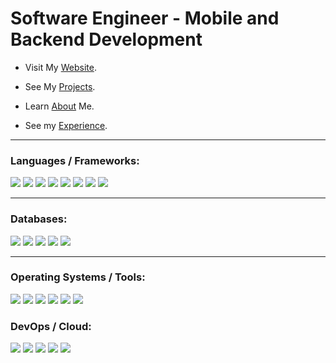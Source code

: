 <h1>Software Engineer - Mobile and Backend Development</h1>

- Visit My [Website](//www.joshayoung.com).

- See My [Projects](//www.joshayoung.com/projects).

- Learn [About](//www.joshayoung.com/me) Me.

- See my [Experience](//www.joshayoung.com/resume).

---

<h3 align="left">Languages / Frameworks:</h3>
<p>
	<img src="https://img.shields.io/badge/.NET-512BD4?logo=.NET&logoColor=fff&style=for-the-badge" />
	<img src="https://img.shields.io/badge/CSharp-239120?logo=CSharp&logoColor=fff&style=for-the-badge" />
	<!-- <img src="https://img.shields.io/badge/Java-007396?logo=Java&logoColor=fff&style=for-the-badge" /> -->
	<!-- <img src="https://img.shields.io/badge/spring-6DB33F?logo=spring&logoColor=fff&style=for-the-badge" /> -->
	<img src="https://img.shields.io/badge/xamarin-3498DB?logo=xamarin&logoColor=fff&style=for-the-badge" />
	<img src="https://img.shields.io/badge/maui-3498DB?logo=MAUI&logoColor=fff&style=for-the-badge" />
	<img src="https://img.shields.io/badge/css3-1572B6?logo=css3&logoColor=fff&style=for-the-badge" />
	<img src="https://img.shields.io/badge/html5-E34F26?logo=html5&logoColor=fff&style=for-the-badge" />
	<!-- <img src="https://img.shields.io/badge/spring boot-6DB33F?logo=springboot&logoColor=fff&style=for-the-badge" /> -->
	<!-- <img src="https://img.shields.io/badge/JavaScript-F7DF1E?logo=JavaScript&logoColor=000&style=for-the-badge" /> -->
	<!-- <img src="https://img.shields.io/badge/json-000000?logo=json&logoColor=fff&style=for-the-badge" /> -->
	<img src="https://img.shields.io/badge/rails-CC0000?logo=rubyonrails&logoColor=fff&style=for-the-badge" />
	<img src="https://img.shields.io/badge/php-777BB4?logo=php&logoColor=fff&style=for-the-badge" />
	<!-- <img src="https://img.shields.io/badge/ruby-CC342D?logo=ruby&logoColor=fff&style=for-the-badge" /> -->
	<!-- <img src="https://img.shields.io/badge/xaml-0C54C2?logo=xaml&logoColor=fff&style=for-the-badge" /> -->
</p>

---

<h3>Databases:</h3>
<p>
	<img src="https://img.shields.io/badge/postgresql-4169E1?logo=postgresql&logoColor=fff&style=for-the-badge" />
	<img src="https://img.shields.io/badge/ms sql server-CC2927?logo=microsoftsqlserver&logoColor=000&style=for-the-badge" />
	<img src="https://img.shields.io/badge/mysql-4479A1?logo=mysql&logoColor=fff&style=for-the-badge" />
	<img src="https://img.shields.io/badge/sqlite-003B57?logo=sqlite&logoColor=fff&style=for-the-badge" />
	<img src="https://img.shields.io/badge/Oracle-F80000?logo=oracle&logoColor=000&style=for-the-badge" />
</p>

---

<h3>Operating Systems / Tools:</h3>
 <p>
	<img src="https://img.shields.io/badge/git-F05032?logo=git&logoColor=fff&style=for-the-badge" />
	<img src="https://img.shields.io/badge/curl-073551?logo=curl&logoColor=fff&style=for-the-badge" />
	<img src="https://img.shields.io/badge/vim-019733?logo=vim&logoColor=fff&style=for-the-badge" />
	<!-- <img src="https://img.shields.io/badge/kali linux-557C94?logo=kalilinux&logoColor=fff&style=for-the-badge" /> -->
	<img src="https://img.shields.io/badge/linux-FCC624?logo=linux&logoColor=000&style=for-the-badge" />
	<img src="https://img.shields.io/badge/postman-FF6C37?logo=postman&logoColor=fff&style=for-the-badge" />
	<img src="https://img.shields.io/badge/Windows-2496ED?logo=Windows&logoColor=fff&style=for-the-badge" />
	<!-- <img src="https://img.shields.io/badge/red hat-EE0000?logo=redhat&logoColor=fff&style=for-the-badge" /> -->
</p>

<h3>DevOps / Cloud:</h3>
 <p>
	<img src="https://img.shields.io/badge/vagrant-1868F2?logo=vagrant&logoColor=fff&style=for-the-badge" />
	<img src="https://img.shields.io/badge/Ansible-EE0000?logo=Ansible&logoColor=fff&style=for-the-badge" />
	<img src="https://img.shields.io/badge/Azure-0078D4?logo=microsoft-azure&logoColor=fff&style=for-the-badge" />
	<img src="https://img.shields.io/badge/aws-232F3E?logo=amazon-aws&logoColor=fff&style=for-the-badge" />
	<img src="https://img.shields.io/badge/Docker-2496ED?logo=Docker&logoColor=fff&style=for-the-badge" />
</p>

<!-- 
<h3 align="left">My GitHub Stats:</h3>

<table>
	<tr>
		<td>
			<img align="left" src="https://github-readme-stats.vercel.app/api/top-langs?username=joshayoung&show_icons=true&locale=en&layout=compact&hide=html,vim%20script,coffeescript,SCSS,Dockerfile,hack,scss&exclude_repo=99-bottles-of-oop,rails-basic-forms,basic-rails-mvc,basic-rails-mvc-js,plot-notes,basic-mvc-rails-testing,ruby-design-patterns,josh_website,joshayoung_website,rails-plus-blazor,rails-with-react-redux,rails_sandbox,message-recorder-api,rails_external_api_calls,joshayoung_old_website,rails-basic-scopes,rails-with-react,many-to-many-rails,one-to-many-rails,will-it-rain-ruby,rails-with-docker,rails-exhaustive-examples,rails-design-patterns&langs_count=6&custom_title=Top%20Languages" />
		</td>
		<td>
			<img align="center" src="https://github-readme-streak-stats.herokuapp.com/?user=joshayoung" />
		</td>
	</tr>
</table> -->